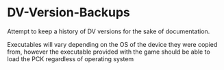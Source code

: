 # DV-Version-Backups
Attempt to keep a history of DV versions for the sake of documentation.

Executables will vary depending on the OS of the device they were copied from, however the executable provided with the game should be able to load the PCK regardless of operating system
